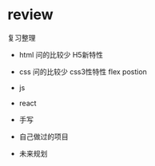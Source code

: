 # review

复习整理

- html 问的比较少
  H5新特性
- css 问的比较少
  css3性特性
  flex
  postion

- js

- react

- 手写

- 自己做过的项目

- 未来规划
